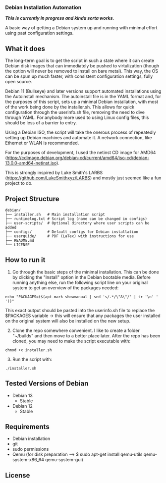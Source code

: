 ### Debian Installation Automation

***This is currently in progress and kinda sorta works.***

A basic way of getting a Debian system up and running with minimal effort using past configuration settings. 


## What it does

The long-term goal is to get the script in such a state where it can create Debian disk images that can immediately be pushed to virtulization (though the option will never be removed to install on bare metal). This way, the OS can be spun up much faster, with consistent configuration settings, fully open source. 

Debian 11 (Bullseye) and later versions support automated installations using the Autoinstall mechanism. The autoinstall file is in the YAML format and, for the purposes of this script, sets up a minimal Debian installation, with most of the work being done by the installer.sh. This allows for quick configuration through the userinfo.sh file, removing the need to dive through YAML. For anybody more used to using Linux config files, this should be less of a barrier to entry. 

Using a Debian ISO, the script will take the onerous process of repeatedly setting up Debian machines and automate it. A network connection, like Ethernet or WLAN is recommended. 

For the purposes of development, I used the netinst CD image for AMD64 (https://cdimage.debian.org/debian-cd/current/amd64/iso-cd/debian-13.0.0-amd64-netinst.iso). 

This is strongly inspired by Luke Smith's LARBS (https://github.com/LukeSmithxyz/LARBS) and mostly just seemed like a fun project to do. 


## Project Structure

```
debian/
├── installer.sh   # Main installation script
├── runtimelog.txt # Script log (name can be changed in configs)
├── user-scripts/  # Optional directory where user scripts can be added
├── configs/       # Default configs for Debian installation
├── userguide/     # PDF (LaTex) with instructions for use
├── README.md
└── LICENSE
```


## How to run it

1) Go through the basic steps of the minimal installation. This can be done by clicking the "Install" option in the Debian bootable media. Before running anything else, run the following script line on your original system to get an overview of the packages needed:

```
echo "PACKAGES=($(apt-mark showmanual | sed 's/.*/\"&\"/' | tr '\n' ' '))"
```

This exact output should be pasted into the userinfo.sh file to replace the $PACKAGES variable &#8594; this will ensure that any packages the user installed on the original system will also be installed on the new setup.


2) Clone the repo somewhere convenient. I like to create a folder "~/builds" and then move to a better place later. After the repo has been cloned, you may need to make the script executable with:

```
chmod +x installer.sh
```

3) Run the script with:

```
./installer.sh
```


## Tested Versions of Debian

- Debian 13
    - Stable
- Debian 12
    - Stable


## Requirements

- Debian installation
- git
- sudo permissions
- Qemu (for disk preparation --> $ sudo apt-get install qemu-utils qemu-system-x86_64 qemu-system-gui)






## License
